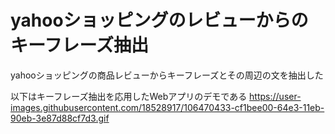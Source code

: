 # yahooショッピングのレビューからのキーフレーズ抽出
yahooショッピングの商品レビューからキーフレーズとその周辺の文を抽出した
 
以下はキーフレーズ抽出を応用したWebアプリのデモである
https://user-images.githubusercontent.com/18528917/106470433-cf1bee00-64e3-11eb-90eb-3e87d88cf7d3.gif
